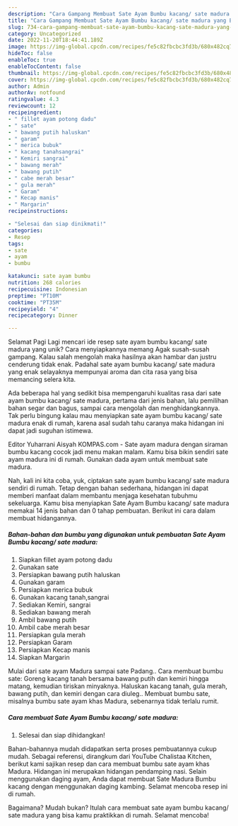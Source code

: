 ```yaml
---
description: "Cara Gampang Membuat Sate Ayam Bumbu kacang/ sate madura yang Enak"
title: "Cara Gampang Membuat Sate Ayam Bumbu kacang/ sate madura yang Enak"
slug: 734-cara-gampang-membuat-sate-ayam-bumbu-kacang-sate-madura-yang-enak
category: Uncategorized
date: 2022-11-20T18:44:41.189Z
image: https://img-global.cpcdn.com/recipes/fe5c82fbcbc3fd3b/680x482cq70/sate-ayam-bumbu-kacang-sate-madura-foto-resep-utama.jpg
hideToc: false
enableToc: true
enableTocContent: false
thumbnail: https://img-global.cpcdn.com/recipes/fe5c82fbcbc3fd3b/680x482cq70/sate-ayam-bumbu-kacang-sate-madura-foto-resep-utama.jpg
cover: https://img-global.cpcdn.com/recipes/fe5c82fbcbc3fd3b/680x482cq70/sate-ayam-bumbu-kacang-sate-madura-foto-resep-utama.jpg
author: Admin
authorAv: notfound
ratingvalue: 4.3
reviewcount: 12
recipeingredient:
- " fillet ayam potong dadu"
- " sate"
- " bawang putih haluskan"
- " garam"
- " merica bubuk"
- " kacang tanahsangrai"
- " Kemiri sangrai"
- " bawang merah"
- " bawang putih"
- " cabe merah besar"
- " gula merah"
- " Garam"
- " Kecap manis"
- " Margarin"
recipeinstructions:

- "Selesai dan siap dinikmati!"
categories:
- Resep
tags:
- sate
- ayam
- bumbu

katakunci: sate ayam bumbu 
nutrition: 268 calories
recipecuisine: Indonesian
preptime: "PT10M"
cooktime: "PT35M"
recipeyield: "4"
recipecategory: Dinner

---
```



Selamat Pagi Lagi mencari ide resep sate ayam bumbu kacang/ sate madura yang unik? Cara menyiapkannya memang Agak susah-susah gampang. Kalau salah mengolah maka hasilnya akan hambar dan justru cenderung tidak enak. Padahal sate ayam bumbu kacang/ sate madura yang enak selayaknya mempunyai aroma dan cita rasa yang bisa memancing selera kita.


Ada beberapa hal yang sedikit bisa mempengaruhi kualitas rasa dari sate ayam bumbu kacang/ sate madura, pertama dari jenis bahan, lalu pemilihan bahan segar dan bagus, sampai cara mengolah dan menghidangkannya. Tak perlu bingung kalau mau menyiapkan sate ayam bumbu kacang/ sate madura enak di rumah, karena asal sudah tahu caranya maka hidangan ini dapat jadi suguhan istimewa.

Editor Yuharrani Aisyah KOMPAS.com - Sate ayam madura dengan siraman bumbu kacang cocok jadi menu makan malam. Kamu bisa bikin sendiri sate ayam madura ini di rumah. Gunakan dada ayam untuk membuat sate madura.


Nah, kali ini kita coba, yuk, ciptakan sate ayam bumbu kacang/ sate madura sendiri di rumah. Tetap dengan bahan sederhana, hidangan ini dapat memberi manfaat dalam membantu menjaga kesehatan tubuhmu sekeluarga. Kamu bisa menyiapkan Sate Ayam Bumbu kacang/ sate madura memakai 14 jenis bahan dan 0 tahap pembuatan. Berikut ini cara dalam membuat hidangannya.

<!--inarticleads1-->

##### Bahan-bahan dan bumbu yang digunakan untuk pembuatan Sate Ayam Bumbu kacang/ sate madura:

1. Siapkan  fillet ayam potong dadu
1. Gunakan  sate
1. Persiapkan  bawang putih haluskan
1. Gunakan  garam
1. Persiapkan  merica bubuk
1. Gunakan  kacang tanah,sangrai
1. Sediakan  Kemiri, sangrai
1. Sediakan  bawang merah
1. Ambil  bawang putih
1. Ambil  cabe merah besar
1. Persiapkan  gula merah
1. Persiapkan  Garam
1. Persiapkan  Kecap manis
1. Siapkan  Margarin


Mulai dari sate ayam Madura sampai sate Padang.. Cara membuat bumbu sate: Goreng kacang tanah bersama bawang putih dan kemiri hingga matang, kemudian tiriskan minyaknya. Haluskan kacang tanah, gula merah, bawang putih, dan kemiri dengan cara diuleg.. Membuat bumbu sate, misalnya bumbu sate ayam khas Madura, sebenarnya tidak terlalu rumit. 

<!--inarticleads2-->

##### Cara membuat Sate Ayam Bumbu kacang/ sate madura:


1. Selesai dan siap dihidangkan!

Bahan-bahannya mudah didapatkan serta proses pembuatannya cukup mudah. Sebagai referensi, dirangkum dari YouTube Chalistaa Kitchen, berikut kami sajikan resep dan cara membuat bumbu sate ayam khas Madura. Hidangan ini merupakan hidangan pendamping nasi. Selain menggunakan daging ayam, Anda dapat membuat Sate Madura Bumbu kacang dengan menggunakan daging kambing. Selamat mencoba resep ini di rumah. 

Bagaimana? Mudah bukan? Itulah cara membuat sate ayam bumbu kacang/ sate madura yang bisa kamu praktikkan di rumah. Selamat mencoba!
